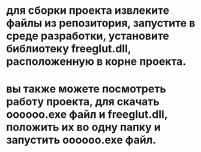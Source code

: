 # для сборки проекта извлеките файлы из репозитория, запустите в среде разработки, установите библиотеку freeglut.dll, расположенную в корне проекта. 
# вы также можете посмотреть работу проекта, для скачать oooooo.exe файл и freeglut.dll, положить их во одну папку и запустить oooooo.exe файл.
